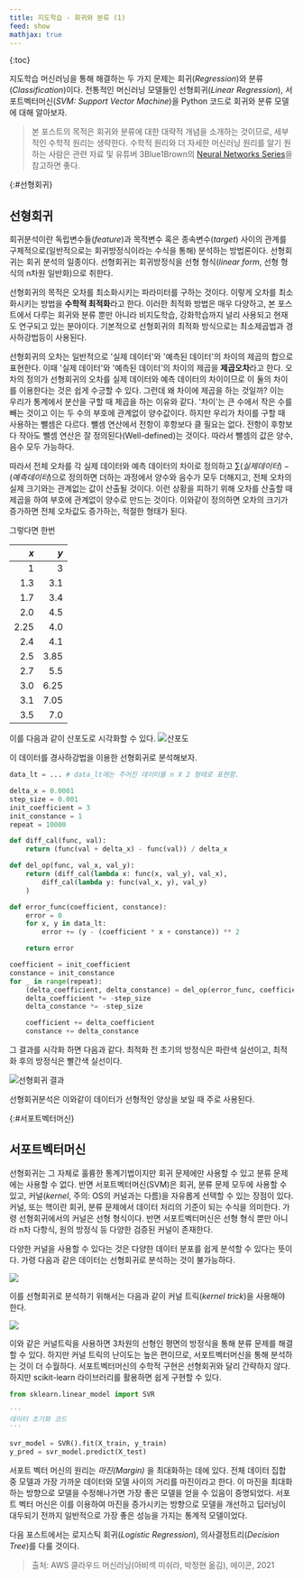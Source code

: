```yaml
---
title: 지도학습 - 회귀와 분류 (1)
feed: show
mathjax: true
---
```


{:toc}

지도학습 머신러닝을 통해 해결하는 두 가지 문제는 회귀(_Regression_)와 분류(_Classification_)이다. 전통적인 머신러닝 모델들인 선형회귀(_Linear Regression_), 서포트벡터머신(_SVM: Support Vector Machine_)을 Python 코드로 회귀와 분류 모델에 대해 알아보자. 

> 본 포스트의 목적은 회귀와 분류에 대한 대략적 개념을 소개하는 것이므로, 세부적인 수학적 원리는 생략한다.  수학적 원리와 더 자세한 머신러닝 원리를 알기 원하는 사람은 관련 자료 및 유튜버 3Blue1Brown의 [Neural Networks Series](https://www.youtube.com/playlist?list=PLZHQObOWTQDNU6R1_67000Dx_ZCJB-3pi)을 참고하면 좋다.


{:#선형회귀}
## 선형회귀
회귀분석이란 독립변수들(_feature_)과 목적변수 혹은 종속변수(_target_) 사이의 관계를 구체적으로(일반적으로는 회귀방정식이라는 수식을 통해) 분석하는 방법론이다. 선형회귀는 회귀 분석의 일종이다. 선형회귀는 회귀방정식을 선형 형식(_linear form_, 선형 형식의 n차원 일반화)으로 취한다.

선형회귀의 목적은 오차를 최소화시키는 파라미터를 구하는 것이다. 이렇게 오차를 최소화시키는 방법을 **수학적 최적화**라고 한다. 이러한 최적화 방법은 매우 다양하고, 본 포스트에서 다루는 회귀와 분류 뿐만 아니라  비지도학습, 강화학습까지 널리 사용되고 현재도 연구되고 있는 분야이다. 기본적으로 선형회귀의 최적화 방식으로는 최소제곱법과 경사하강법등이 사용된다.

선형회귀의 오차는 일반적으로 '실제 데이터'와 '예측된 데이터'의 차이의 제곱의 합으로 표현한다. 이때 '실제 데이터'와 '예측된 데이터'의 차이의 제곱을 **제곱오차**라고 한다. 오차의 정의가 선형회귀의 오차를 실제 데이터와 예측 데이터의 차이이므로 이 둘의 차이를 이용한다는 것은 쉽게 수긍할 수 있다. 그런데 왜 차이에 제곱을 하는 것일까? 이는 우리가 통계에서 분산을 구할 때 제곱을 하는 이유와 같다. '차이'는 큰 수에서 작은 수를 빼는 것이고 이는 두 수의 부호에 관계없이 양수값이다. 하지만 우리가 차이를 구할 때 사용하는 뺄셈은 다르다. 뺄셈 연산에서 전항이 후항보다 클 필요는 없다. 전항이 후항보다 작아도 뺄셈 연산은 잘 정의된다(Well-defined)는 것이다. 따라서 뺄셈의 값은 양수, 음수 모두 가능하다.

따라서 전체 오차를 각 실제 데이터와 예측 데이터의 차이로 정의하고 $\sum (실제 데이터) - (예측 데이터)$으로 정의하면 더하는 과정에서 양수와 음수가 모두 더해지고, 전체 오차의 실제 크기와는 관계없는 값이 산출될 것이다. 이런 상황을 피하기 위해 오차를 산출할 때 제곱을 하여 부호에 관계없이 양수로 만드는 것이다. 이와같이 정의하면 오차의 크기가 증가하면 전체 오차값도 증가하는, 적절한 형태가 된다.

그렇다면 한번

| $x$ | $y$ | 
|-:|-:|
|1 | 3 |
|1.3 | 3.1 |
|1.7 | 3.4 |
|2.0 | 4.5 |
|2.25 | 4.0 |
|2.4 | 4.1 |
|2.5 | 3.85 |
|2.7 | 5.5 |
|3.0 | 6.25 |
|3.1 | 7.05 |
|3.5 | 7.0 |

이를 다음과 같이 산포도로 시각화할 수 있다.
![](/assets/img/regression&classify_md_1.png "산포도")

이 데이터를 경사하강법을 이용한 선형회귀로 분석해보자.
```python
data_lt = ... # data_lt에는 주어진 데이터를 n X 2 형태로 표현함.

delta_x = 0.0001
step_size = 0.001
init_coefficient = 3
init_constance = 1
repeat = 10000

def diff_cal(func, val):
    return (func(val + delta_x) - func(val)) / delta_x

def del_op(func, val_x, val_y):
    return (diff_cal(lambda x: func(x, val_y), val_x),
        diff_cal(lambda y: func(val_x, y), val_y)
    )

def error_func(coefficient, constance):
    error = 0
    for x, y in data_lt:
        error += (y - (coefficient * x + constance)) ** 2

    return error

coefficient = init_coefficient
constance = init_constance
for _ in range(repeat):
    (delta_coefficient, delta_constance) = del_op(error_func, coefficient, constance)
    delta_coefficient *= -step_size
    delta_constance *= -step_size

    coefficient += delta_coefficient
    constance += delta_constance
```
 
그 결과를 시각화 하면 다음과 같다. 최적화 전 초기의 방정식은 파란색 실선이고, 최적화 후의 방정식은 빨간색 실선이다.

![](/assets/img/regression&classify_md_2.png "선형회귀 결과")

선형회귀분석은 이와같이 데이터가 선형적인 양상을 보일 때 주로 사용된다.

{:#서포트벡터머신}
## 서포트벡터머신
선형회귀는 그 자체로 훌륭한 통계기법이지만 회귀 문제에만 사용할 수 있고 분류 문제에는 사용할 수 없다. 반면 서포트벡터머신(SVM)은 회귀, 분류 문제 모두에 사용할 수 있고, 커널(_kernel_, 주의: OS의 커널과는 다름)을 자유롭게 선택할 수 있는 장점이 있다. 커널, 또는 핵이란 회귀, 분류 문제에서 데이터 처리의 기준이 되는 수식을 의미한다. 가령 선형회귀에서의 커널은 선형 형식이다. 반면 서포트벡터머신은 선형 형식 뿐만 아니라 n차 다항식, 원의 방정식 등 다양한 검증된 커널이 존재한다.

다양한 커널을 사용할 수 있다는 것은 다양한 데이터 분포를 쉽게 분석할 수 있다는 뜻이다. 가령 다음과 같은 데이터는 선형회귀로 분석하는 것이 불가능하다.

![](/assets/img/regression%26classify_md_3.png)

이를 선형회귀로 분석하기 위해서는 다음과 같이 커널 트릭(_kernel trick_)을 사용해야 한다.

![](/assets/img/regression%26classify_md_4.png)

이와 같은 커널트릭을 사용하면 3차원의 선형인 평면의 방정식을 통해 분류 문제를 해결할 수 있다. 하지만 커널 트릭의 난이도는 높은 편이므로, 서포트벡터머신을 통해 분석하는 것이 더 수월하다.
서포트벡터머신의 수학적 구현은 선형회귀와 달리 간략하지 않다. 하지만 scikit-learn 라이브러리를 활용하면 쉽게 구현할 수 있다. 

```python
from sklearn.linear_model import SVR

'''
데이터 초기화 코드
'''

svr_model = SVR().fit(X_train, y_train)
y_pred = svr_model.predict(X_test)
```

서포트 벡터 머신의 원리는 _마진(Margin)_ 을 최대화하는 데에 있다. 전체 데이터 집합 중 모델과 가장 가까운 데이터와 모델 사이의 거리를 마진이라고 한다. 이 마진을 최대화하는 방향으로 모델을 수정해나가면 가장 좋은 모델을 얻을 수 있음이 증명되었다. 서포트 벡터 머신은 이를 이용하여 마진을 증가시키는 방향으로 모델을 개선하고 딥러닝이 대두되기 전까지 일반적으로 가장 좋은 성능을 가지는 통계적 모델이었다.

다음 포스트에서는 로지스틱 회귀(_Logistic Regression_), 의사결정트리(_Decision Tree_)를 다룰 것이다. 

> 출처: AWS 클라우드 머신러닝(아비섹 미쉬라, 박정현 옮김), 에이콘, 2021